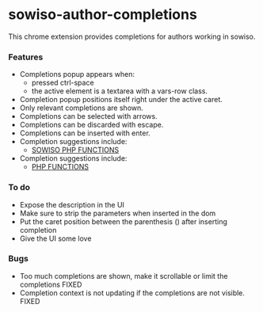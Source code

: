 # sowiso-author-completions

This chrome extension provides completions for authors working in sowiso.

### Features
- Completions popup appears when:
   - pressed ctrl-space
   - the active element is a textarea with a vars-row class.
- Completion popup positions itself right under the active caret.
- Only relevant completions are shown.
- Completions can be selected with arrows.
- Completions can be discarded with escape.
- Completions can be inserted with enter.
- Completion suggestions include:
    - [SOWISO PHP FUNCTIONS](https://cloud.sowiso.nl/docs/exercise_manual#SOWISO_PHP_functions)
- Completion suggestions include:
    - [PHP FUNCTIONS](https://cloud.sowiso.nl/docs/exercise_manual#PHP_functions)

### To do
- Expose the description in the UI
- Make sure to strip the parameters when inserted in the dom
- Put the caret position between the parenthesis (<caret>) after inserting completion
- Give the UI some love

### Bugs
- Too much completions are shown, make it scrollable or limit the completions FIXED
- Completion context is not updating if the completions are not visible. FIXED